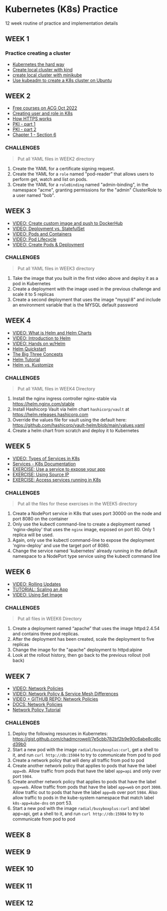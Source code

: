 # Kubernetes (K8s) Practice
12 week routine of practice and implementation details

## WEEK 1
### Practice creating a cluster
- [Kubernetes the hard way](https://github.com/kelseyhightower/kubernetes-the-hard-way)
- [Create local cluster with kind](https://youtu.be/m-IlbCgSzkc)
- [create local cluster with minikube](https://youtu.be/E2pP1MOfo3g)
- [Use kubeadm to create a K8s cluster on Ubuntu](https://www.digitalocean.com/community/tutorials/how-to-create-a-kubernetes-cluster-using-kubeadm-on-ubuntu-20-04)

## WEEK 2

- [Free courses on ACG Oct 2022](https://acloudguru.com/blog/news/whats-free-at-acg)
- [Creating user and role in K8s](https://killercoda.com/chadmcrowell/scenario/kubernetes-create-user)
- [How HTTPS works](https://youtu.be/T4Df5_cojAs)
- [PKI - part 1](https://youtu.be/aCDgFH1i2B0)
- [PKI - part 2](https://youtu.be/Jefr7wFLu3M)
- [Chapter 1 - Section 6](https://youtu.be/1Aq4RRq32gM)

### CHALLENGES

> Put all YAML files in WEEK2 directory

1. Create the YAML for a certificate signing request.
2. Create the YAML for a `role` named "pod-reader" that allows users to perform get, watch and list on pods.
3. Create the YAML for a `roleBinding` named "admin-binding", in the namespace "acme", granting permissions for the "admin" ClusterRole to a user named "bob".

## WEEK 3

- [VIDEO: Create custom image and push to DockerHub](https://youtu.be/_H6X96dvqBw)
- [VIDEO: Deployment vs. StatefulSet](https://youtu.be/pPQKAR1pA9U)
- [VIDEO: Pods and Containers](https://youtu.be/5cNrTU6o3Fw)
- [VIDEO: Pod Lifecycle](https://youtu.be/wlYESb124xM)
- [VIDEO: Create Pods & Deployment](https://youtu.be/7bA0gTroJjw)
### CHALLENGES

> Put all YAML files in WEEK3 directory

1. Take the image that you built in the first video above and deploy it as a pod in Kubernetes
2. Create a deployment with the image used in the previous challenge and scale it to 5 replicas
3. Create a second deployment that uses the image "mysql:8" and include an environment variable that is the MYSQL default password

## WEEK 4

- [VIDEO: What is Helm and Helm Charts](https://youtu.be/-ykwb1d0DXU)
- [VIDEO: Introduction to Helm](https://youtu.be/5_J7RWLLVeQ)
- [VIDEO: Hands on w/Helm](https://youtu.be/6d6L4-ADF-M)
- [Helm Quickstart](https://helm.sh/docs/intro/quickstart/)
- [The Big Three Concepts](https://helm.sh/docs/intro/using_helm/)
- [Helm Tutorial](https://www.freecodecamp.org/news/what-is-a-helm-chart-tutorial-for-kubernetes-beginners/)
- [Helm vs. Kustomize](https://harness.io/blog/helm-vs-kustomize)

### CHALLENGES

> Put all YAML files in WEEK4 Directory

1. Install the nginx ingress controller nginx-stable via https://helm.nginx.com/stable
2. Install Hashicorp Vault via helm chart `hashicorp/vault` at https://helm.releases.hashicorp.com
3. Override the values file for vault using the default here: https://github.com/hashicorp/vault-helm/blob/main/values.yaml
4. Create a helm chart from scratch and deploy it to Kubernetes

## WEEK 5

- [VIDEO: Types of Services in K8s](https://youtu.be/T4Z7visMM4E)
- [Services - K8s Documentation](https://kubernetes.io/docs/concepts/services-networking/service/)
- [EXERCISE: Use a service to expose your app](https://kubernetes.io/docs/tutorials/kubernetes-basics/expose/)
- [EXERCISE: Using Source IP](https://kubernetes.io/docs/tutorials/services/source-ip/)
- [EXERCISE: Access services running in K8s](https://killercoda.com/examples/scenario/network-traffic-kubernetes)

### CHALLENGES

> Put all the files for these exercises in the WEEK5 directory

1. Create a NodePort service in K8s that uses port 30000 on the node and port 8080 on the container
2. Only use the kubectl command-line to create a deployment named 'nginx-deploy' that uses the `nginx` image, exposed on port 80. Only 1 replica will be used. 
3. Again, only use the kubectl command-line to expose the deployment 'nginx-deploy' and use the target port of 8080.
4. Change the service named 'kubernetes' already running in the default namespace to a NodePort type service using the kubectl command line

## WEEK 6

- [VIDEO: Rolling Updates](https://youtu.be/xRifmrap7S8)
- [TUTORIAL: Scaling an App](https://kubernetes.io/docs/tutorials/kubernetes-basics/scale/scale-interactive/)
- [VIDEO: Using Set Image](https://youtu.be/RV8Avr7KEi8)

### CHALLENGES

> Put all files in WEEK6 Directory

1. Create a deployment named “apache” that uses the image httpd:2.4.54 and contains three pod replicas.
2. After the deployment has been created, scale the deployment to five replicas
3. Change the image for the "apache" deployment to httpd:alpine
4. Look at the rollout history, then go back to the previous rollout (roll back)

 
## WEEK 7

- [VIDEO: Network Policies](https://youtu.be/oBf5lrmquYI?t=944)
- [VIDEO: Network Policy & Service Mesh Differences](https://youtu.be/lHC7xpFack8?t=973)
- [VIDEO + GITHUB REPO: Network Policies](https://youtu.be/ka0C09CAfho?t=7615)
- [DOCS: Network Policies](https://kubernetes.io/docs/concepts/services-networking/network-policies/)
- [Network Policy Tutorial](https://kubernetes.io/docs/tasks/administer-cluster/declare-network-policy/)

### CHALLENGES

1. Deploy the following resources in Kubernetes: https://gist.github.com/chadmcrowell/7e5cbb782bf2b9e90c6abe8cd8cd39b0
2. Start a new pod with the image `radial/busyboxplus:curl`, get a shell to it, and run `curl http://db:15984` to try to communicate from pod to pod
3. Create a network policy that will deny all traffic from pod to pod
4. Create another network policy that applies to pods that have the label `app=db`. Allow traffic from pods that have the label `app=api` and only over port `5984`.
5. Create another network policy that applies to pods that have the label `app=web`. Allow traffic from pods that have the label `app=web` on port `3000`. Allow traffic out to pods that have the label `app=db` over port `5984`. Also allow traffic to pods in the kube-system namespace that match label `k8s-app=kube-dns` on port 53.
6. Start a new pod with the image `radial/busyboxplus:curl` and label app=api, get a shell to it, and run `curl http://db:15984` to try to communicate from pod to pod

## WEEK 8

## WEEK 9

## WEEK 10

## WEEK 11

## WEEK 12
